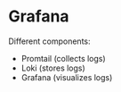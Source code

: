 # Grafana

Different components:
- Promtail (collects logs)
- Loki (stores logs)
- Grafana (visualizes logs)